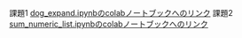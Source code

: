 課題1
[dog_expand.ipynbのcolabノートブックへのリンク](https://colab.research.google.com/drive/1rWKIWaIhWLJZ4ka3gyA7ucnZ7_UQRlQG?usp=sharing)
課題2
[sum_numeric_list.ipynbのcolabノートブックへのリンク](https://colab.research.google.com/drive/19yuMeGL4bFy3mvwmxGAPC2nea4oZtLBv?usp=sharing)